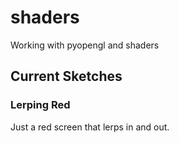 # shaders
Working with pyopengl and shaders

## Current Sketches

### Lerping Red
Just a red screen that lerps in and out.

